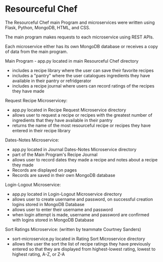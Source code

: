 # Resourceful Chef
The Resourceful Chef main Program and microservices were written using Flask, Python, MongoDB, HTML, and CSS.

The main program makes requests to each microservice using REST APIs. 

Each microservice either has its own MongoDB database or receives a copy of data from the main program.

Main Program - app.py located in main Resourceful Chef directory
  * includes a recipe library where the user can save their favorite recipes
  * includes a "pantry" where the user catalogues ingredients they have available in their pantry or refridgerator
  * includes a recipe journal where users can record ratings of the recipes they have made 

Request Recipe Microservicey:
  * app.py located in Recipe Request Microservice directory
  * allows user to request a recipe or recipes with the greatest number of ingredients that they have available in their pantry
  * returns the name of the most resourceful recipe or recipes they have entered in their recipe library

Dates-Notes Microservice:
  * app.py located in Journal Dates-Notes Microservice directory
  * part of the Main Program's Recipe Journal
  * allows user to record dates they made a recipe and notes about a recipe they made
  * Records are displayed on pages
  * Records are saved in their own MongoDB database

Login-Logout Microservice:
  * app.py located in Login-Logout Microservice directory
  * allows user to create username and password, on successful creation logins stored in MongoDB Database
  * allows user to enter their username and password
  * when login attempt is made, username and password are confirmed with logins stored in MongoDB Database

Sort Ratings Microservice:   (written by teammate Courtney Sanders)
  * sort-microservice.py located in Rating Sort Microservice directory
  * allows the user the sort the list of recipe ratings they have previously entered so that they are displayed from highest-lowest rating, lowest to highest rating, A-Z, or Z-A

